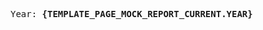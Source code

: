 <webui-grid  theme="info" columns="auto max-content">
    <webui-header data-subscribe="page-mock-report-current.year">
        <pre slot="template">Year: <strong>{TEMPLATE_PAGE_MOCK_REPORT_CURRENT.YEAR}</strong></pre>
    </webui-header>
    <webui-pagination class="my-a" data-subscribe="mock-data-index:setValue|mock-report:setData" data-current="page-mock-report-current" loop max-pages="3"></webui-pagination>
</webui-grid>
<webui-table theme="tertiary" columns="Id|_rowId;:Name|name;:Usage Percentage:|usage_percentage;Custom;:Action:" data-subscribe="page-mock-report-current.languages:setData" bordered class="my-3">
    <pre slot="column" name="action">
        <webui-condition data-subscribe="page-tr-{_ROWID}.custom">
            <pre><webui-button theme="danger" data-trigger="page-tr-{_ROWID}.custom" data-value="" start-icon="ban" start-icon-family="duotone"></webui-button></pre>
        </webui-condition>
        <webui-condition data-subscribe="page-tr-{_ROWID}.custom" data-unequals="music" data-ignore-case>
            <pre><webui-button theme="warning" data-trigger="page-tr-{_ROWID}.custom" data-value="Music" start-icon="music" start-icon-family="duotone"></webui-button></pre>
        </webui-condition>
        <webui-condition data-subscribe="page-tr-{_ROWID}.custom" data-equals="Music">
            <pre><webui-button theme="primary" data-trigger="page-tr-{_ROWID}.custom" data-value="--Music--" start-icon="music" start-icon-family="duotone"></webui-button></pre>
        </webui-condition>
        <webui-condition data-subscribe="page-tr-{_ROWID}.custom" data-contains="music">
            <pre><webui-button theme="success" data-trigger="page-tr-{_ROWID}.custom" data-value="Music" start-icon="music" start-icon-family="duotone"></webui-button></pre>
        </webui-condition>
    </pre>
    <pre slot="column" name="custom">
        <webui-input-text theme="info" placeholder="Type music" data-trigger="page-tr-{_ROWID}.custom" data-subscribe="page-tr-{_ROWID}.custom"></webui-inpu-text>
    </pre>
</webui-table>

